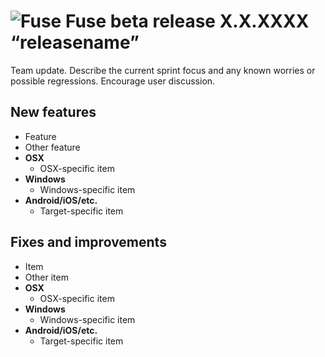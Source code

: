 # ![Fuse](fuse_square_gray_favicon.png) Fuse beta release X.X.XXXX “releasename”
Team update. Describe the current sprint focus and any known worries or possible regressions. Encourage user discussion.

## New features
* Feature
* Other feature
* __OSX__
	* OSX-specific item
* __Windows__
	* Windows-specific item
* __Android/iOS/etc.__
	* Target-specific item

## Fixes and improvements
* Item
* Other item
* __OSX__
	* OSX-specific item
* __Windows__
	* Windows-specific item
* __Android/iOS/etc.__
	* Target-specific item